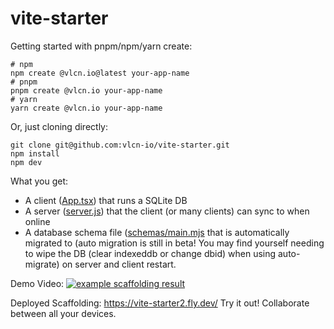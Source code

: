 # vite-starter

Getting started with pnpm/npm/yarn create:

```
# npm
npm create @vlcn.io@latest your-app-name
# pnpm
pnpm create @vlcn.io your-app-name
# yarn
yarn create @vlcn.io your-app-name
```

Or, just cloning directly:

```
git clone git@github.com:vlcn-io/vite-starter.git
npm install
npm dev
```

What you get:
- A client ([App.tsx](https://github.com/vlcn-io/vite-starter/blob/main/src/App.tsx)) that runs a SQLite DB
- A server ([server.js](https://github.com/vlcn-io/vite-starter/blob/main/server.js)) that the client (or many clients) can sync to when online
- A database schema file ([schemas/main.mjs](https://github.com/vlcn-io/vite-starter/blob/main/src/schemas/main.mjs) that is automatically migrated to (auto migration is still in beta! You may find yourself needing to wipe the DB (clear indexeddb or change dbid) when using auto-migrate) on server and client restart.


Demo Video: [![example scaffolding result](https://img.youtube.com/vi/QJBQLYmXReI/0.jpg)](https://www.youtube.com/watch?v=QJBQLYmXReI)

Deployed Scaffolding: https://vite-starter2.fly.dev/ Try it out! Collaborate between all your devices.
